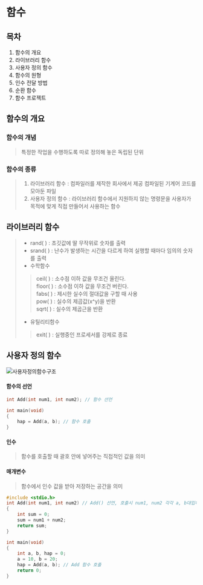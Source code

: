 # 함수

## 목차
1. 함수의 개요
2. 라이브러리 함수
3. 사용자 정의 함수
4. 함수의 원형
5. 인수 전달 방법
6. 순환 함수
7. 함수 프로젝트

## 함수의 개요
### 함수의 개념
>특정한 작업을 수행하도록 따로 정의해 놓은 독립된 단위
### 함수의 종류
>1. 라이브러리 함수 : 컴파일러를 제작한 회사에서 제공 컴파일된 기계어 코드를 모아둔 파일
>2. 사용자 정의 함수 : 라이브러리 함수에서 지원하지 않는 명령문을 사용자가 목적에 맞게 직접 만들어서 사용하는 함수
## 라이브러리 함수
>- rand( ) : 초깃값에 딸 무작위로 숫자를 출력<br>
>- srand( ) : 난수가 발생하는 시간을 다르게 하여 실행할 때마다 임의의 숫자를 출력<br>
>- 수학함수<br>
>>ceil( ) : 소수점 이하 값을 무조건 올린다.<br> 
>>floor( ) : 소수점 이하 값을 무조건 버린다.<br>
>>fabs( ) : 제시한 실수의 절대값을 구할 때 사용<br>
>>pow( ) : 실수의 제곱값(x^y)을 반환<br>
>>sqrt( ) : 실수의 제곱근을 반환<br>
>- 유틸리티함수<br>
>>exit( ) : 실행중인 프로세서를 강제로 종료

## 사용자 정의 함수
![사용자정의함수구조](http://tcpschool.com/lectures/img_c_function_structure.png)<br>
#### 함수의 선언
```c
int Add(int num1, int num2); // 함수 선언

int main(void)
{
    hap = Add(a, b); // 함수 호출
}
```
#### 인수
>함수를 호출할 때 괄호 안에 넣어주는 직접적인 값을 의미
#### 매개변수
>함수에서 인수 값을 받아 저장하는 공간을 의미
```c
#include <stdio.h>
int Add(int num1, int num2) // Add() 선언, 호출시 num1, num2 각각 a, b대입해서 계산
{
    int sum = 0;
    sum = num1 + num2;
    return sum;
}

int main(void)
{
    int a, b, hap = 0;
    a = 10, b = 20;
    hap = Add(a, b); // Add 함수 호출
    return 0;
}
```



